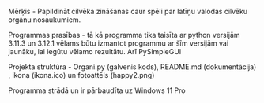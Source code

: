 Mērķis -   Papildināt cilvēka zināšanas caur spēli par latīņu valodas cilvēku orgānu nosaukumiem.

Programmas prasības - tā kā programma tika taisīta ar python versijām 3.11.3 un 3.12.1 vēlams būtu izmantot programmu ar šīm versijām vai jaunāku, lai iegūtu vēlamo rezultātu. Arī PySimpleGUI

Projekta struktūra - Organi.py (galvenis kods), README.md (dokumentācija) , ikona (ikona.ico) un fotoattēls (happy2.png)

Programma strādā un ir pārbaudīta uz Windows 11 Pro
